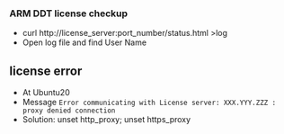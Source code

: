 
### ARM DDT license checkup
- curl http://license_server:port_number/status.html >log
- Open log file and find User Name

## license error
- At Ubuntu20
- Message `Error communicating with License server: XXX.YYY.ZZZ : proxy denied connection`
- Solution: unset http_proxy; unset https_proxy
